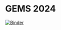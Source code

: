 # GEMS 2024

[![Binder](https://mybinder.org/badge_logo.svg)](https://mybinder.org/v2/gh/ml4210/GEMS-2024/HEAD?urlpath=%2Ftree%2Flecture_notebook.ipynb)